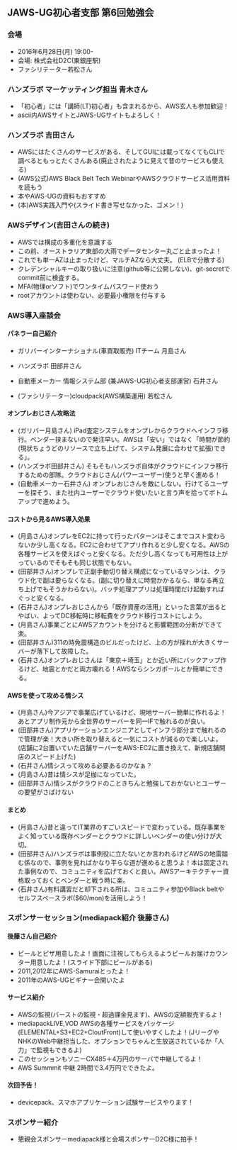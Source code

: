 JAWS-UG初心者支部 第6回勉強会
-----

### 会場

* 2016年6月28日(月) 19:00-
* 会場: 株式会社D2C(東銀座駅)
* ファシリテーター若松さん

### ハンズラボ マーケッティング担当 青木さん

* 「初心者」には「講師(LT)初心者」も含まれるから、AWS玄人も参加歓迎！
* ascii内AWSサイトとJAWS-UGサイトもよろしく！

### ハンズラボ 吉田さん

* AWSにはたくさんのサービスがある、そしてGUIには載ってなくてもCLIで調べるともっとたくさんある(廃止されたように見えて昔のサービスも使える)
* (AWS公式)AWS Black Belt Tech WebinarやAWSクラウドサービス活用資料を読もう
* 本やAWS-UGの資料もおすすめ
* (本)AWS実践入門や(スライド書き写せなかった、ゴメン！)

### AWSデザイン(吉田さんの続き)

* AWSでは構成の多重化を意識する
* この前、オーストラリア東部の大雨でデータセンター丸ごと止まったよ！
* これでも単一AZは止まったけど、マルチAZなら大丈夫。 (ELBで分散する)
* クレデンシャルキーの取り扱いに注意(github等に公開しない)、git-secretでcommit前に検査する。
* MFA(物理orソフト)でワンタイムパスワード使おう
* rootアカウントは使わない、必要最小権限を付与する

### AWS導入座談会

#### パネラー自己紹介

* ガリバーインターナショナル(車買取販売) ITチーム 月島さん
* ハンズラボ 田部井さん
* 自動車メーカー 情報システム部 (兼JAWS-UG初心者支部運営) 石井さん

* (ファシリテーター)cloudpack(AWS構築運用) 若松さん

#### オンプレおじさん攻略法

* (ガリバー月島さん) iPad査定システムをオンプレからクラウドへインフラ移行。ベンダー挟まないので発注早い。AWSは「安い」ではなく「時間が節約(現状ちょうどのリソースで立ち上げて、システム発展に合わせて拡張)できる」。
* (ハンズラボ田部井さん) そもそもハンズラボ自体がクラウドにインフラ移行するための部隊。クラウドおじさん(パワーユーザー)使うと早く進める！
* (自動車メーカー石井さん) オンプレおじさんを敵にしない。行けてるユーザーを探そう、また社内ユーザーでクラウド使いたいと言う声を拾ってボトムアップで進めよう。

#### コストから見るAWS導入効果

* (月島さん)オンプレをEC2に持って行ったパターンはそこまでコスト変わらないか少し高くなる。EC2に合わせてアプリ作れると少し安くなる。AWSの各種サービスを使えばぐっと安くなる。ただ少し高くなっても可用性は上がっているのでそもそも同じ状態でもない。
* (田部井さん)オンプレで正副手動切り替え構成になっているマシンは、クラウド化で副は要らなくなる。(副に切り替えに時間かかるなら、単なる再立ち上げでもそうかわらない)。バッチ処理アプリは処理時間だけ起動すればぐっと安くなる。
* (石井さん)オンプレおじさんから「既存資産の活用」といった言葉が出るとやばい、よってDC移転時に移転費をクラウド移行コストにしよう。
* (月島さん)事業ごとにAWSアカウントを分けると影響範囲の分断ができて楽。
* (田部井さん)311の時免震構造のビルだったけど、上の方が揺れが大きくサーバーが落下して故障した。
* (石井さん)オンプレおじさんは「東京＋埼玉」とか近い所にバックアップ作るけど、地震とかだと両方壊れる！AWSならシンガポールとか簡単にできる。

#### AWSを使って攻める情シス

* (月島さん)今アジアで事業広げているけど、現地サーバー簡単に作れるよ！あとアプリ制作元から全世界のサーバーを同一IFで触れるのが良い。
* (田部井さん)アプリケーションエンジニアとしてインフラ部分まで触れるので管理が楽！大きい所を取り替えると一気にコストが減るので楽しいよ。(店舗に2台置いていた店舗サーバーをAWS-EC2に置き換えて、新規店舗開店のスピード上げた)
* (石井さん)情シスって攻める必要あるのかなぁ？
* (月島さん)昔は情シスが足枷になっていた。
* (田部井さん)情シスがクラウドのこときちんと勉強しておかないとユーザーの要望がさばけない

#### まとめ

* (月島さん)昔と違ってIT業界のすごいスピードで変わっている。既存事業をよく知っている既存ベンダーとクラウドに詳しいベンダーの使い分けが大切。
* (田部井さん)ハンズラボは事例役に立たないとか言われるけどAWSの地雷踏む係なので、事例を見ればかなり平らな道が進めると思うよ！本は固定された事例なので、コミュニティを広げておくと良い。AWSアーキテクチャー資格取っておくとベンダーと戦う時に楽。
* (石井さん)有料講習だと却下される所は、コミュニティ参加やBlack beltやセルフスペースラボ($60/mon)を活用しよう！

### スポンサーセッション(mediapack紹介 後藤さん)

#### 後藤さん自己紹介
* ビールとピザ用意したよ！画面に注視してもらえるようビールお届けカウンター用意したよ！(スライド下部にビールがある)
* 2011,2012年にAWS-Samuraiとったよ！
* 2011年のAWS-UGビギナー会開いたよ

#### サービス紹介
* AWSの監視(バーストの監視・超過課金見ます)、AWSの定額販売するよ！
* mediapackLIVE,VOD AWSの各種サービスをパッケージ(ELEMENTAL+S3+EC2+CloutFront)して使いやすくしたよ！(JリーグやNHKのWeb中継担当した、オプションでちゃんと生放送されているか「人力」で監視もできるよ)
* このセッションもソニーCX485＋4万円のサーバで中継してるよ！
* AWS Summmit 中継 2時間で3.4万円でできたよ。

#### 次回予告！

* devicepack、スマホアプリケーション試験サービスやります！

### スポンサー紹介

* 懇親会スポンサーmediapack様と会場スポンサーD2C様に拍手！
